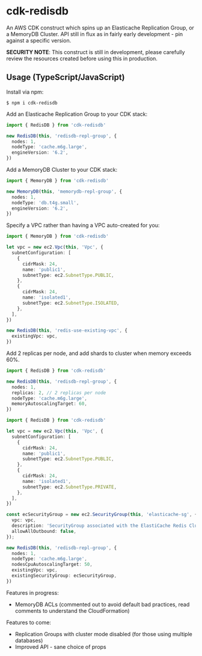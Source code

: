 # cdk-redisdb

An AWS CDK construct which spins up an Elasticache Replication Group, or a MemoryDB Cluster. API still in flux as in fairly early development - pin against a specific version.

__SECURITY NOTE__: This construct is still in development, please carefully review the resources created before using this in production.

## Usage (TypeScript/JavaScript)

Install via npm:

```shell
$ npm i cdk-redisdb
```

Add an Elasticache Replication Group to your CDK stack:

```ts
import { RedisDB } from 'cdk-redisdb'

new RedisDB(this, 'redisdb-repl-group', {
  nodes: 1,
  nodeType: 'cache.m6g.large',
  engineVersion: '6.2',
})
```

Add a MemoryDB Cluster to your CDK stack:

```ts
import { MemoryDB } from 'cdk-redisdb'

new MemoryDB(this, 'memorydb-repl-group', {
  nodes: 1,
  nodeType: 'db.t4g.small',
  engineVersion: '6.2',
})
```

Specify a VPC rather than having a VPC auto-created for you:

```ts
import { MemoryDB } from 'cdk-redisdb'

let vpc = new ec2.Vpc(this, 'Vpc', {
  subnetConfiguration: [
    {
      cidrMask: 24,
      name: 'public1',
      subnetType: ec2.SubnetType.PUBLIC,
    },
    {
      cidrMask: 24,
      name: 'isolated1',
      subnetType: ec2.SubnetType.ISOLATED,
    },
  ],
})

new RedisDB(this, 'redis-use-existing-vpc', {
  existingVpc: vpc,
})
```

Add 2 replicas per node, and add shards to cluster when memory exceeds 60%.

```ts
import { RedisDB } from 'cdk-redisdb'

new RedisDB(this, 'redisdb-repl-group', {
  nodes: 1,
  replicas: 2, // 2 replicas per node
  nodeType: 'cache.m6g.large',
  memoryAutoscalingTarget: 60,
})
```

```ts
import { RedisDB } from 'cdk-redisdb'

let vpc = new ec2.Vpc(this, 'Vpc', {
  subnetConfiguration: [
    {
      cidrMask: 24,
      name: 'public1',
      subnetType: ec2.SubnetType.PUBLIC,
    },
    {
      cidrMask: 24,
      name: 'isolated1',
      subnetType: ec2.SubnetType.PRIVATE,
    },
  ],
})

const ecSecurityGroup = new ec2.SecurityGroup(this, 'elasticache-sg', {
  vpc: vpc,
  description: 'SecurityGroup associated with the ElastiCache Redis Cluster',
  allowAllOutbound: false,
});

new RedisDB(this, 'redisdb-repl-group', {
  nodes: 1,
  nodeType: 'cache.m6g.large',
  nodesCpuAutoscalingTarget: 50,
  existingVpc: vpc,
  existingSecurityGroup: ecSecurityGroup,
})
```

Features in progress:

* MemoryDB ACLs (commented out to avoid default bad practices, read comments to understand the CloudFormation)

Features to come:

* Replication Groups with cluster mode disabled (for those using multiple databases)
* Improved API - sane choice of props
